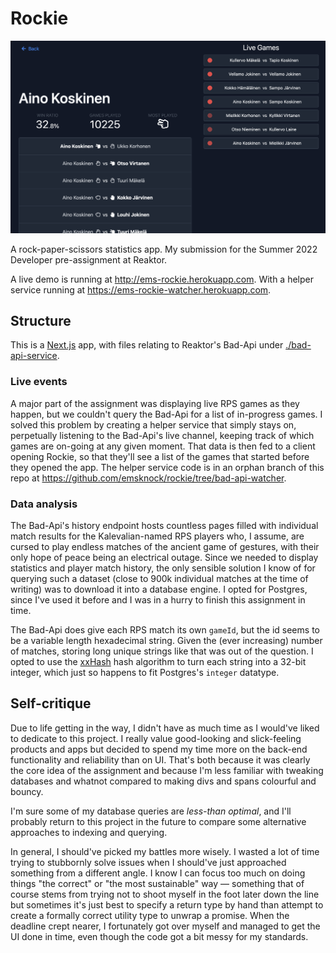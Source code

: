 # Rockie

![Screenshot](./screenshot-0.png)

A rock-paper-scissors statistics app. My submission for the Summer 2022 Developer pre-assignment at Reaktor.

A live demo is running at http://ems-rockie.herokuapp.com. With a helper service running at https://ems-rockie-watcher.herokuapp.com.

## Structure

This is a [Next.js](https://nextjs.org) app, with files relating to Reaktor's Bad-Api under [./bad-api-service](./bad-api-service).

### Live events

A major part of the assignment was displaying live RPS games as they happen, but we couldn't query the Bad-Api for a list of in-progress games. I solved this problem by creating a helper service that simply stays on, perpetually listening to the Bad-Api's live channel, keeping track of which games are on-going at any given moment. That data is then fed to a client opening Rockie, so that they'll see a list of the games that started before they opened the app. The helper service code is in an orphan branch of this repo at https://github.com/emsknock/rockie/tree/bad-api-watcher.

### Data analysis

The Bad-Api's history endpoint hosts countless pages filled with individual match results for the Kalevalian-named RPS players who, I assume, are cursed to play endless matches of the ancient game of gestures, with their only hope of peace being an electrical outage. Since we needed to display statistics and player match history, the only sensible solution I know of for querying such a dataset (close to 900k individual matches at the time of writing) was to download it into a database engine. I opted for Postgres, since I've used it before and I was in a hurry to finish this assignment in time.

The Bad-Api does give each RPS match its own `gameId`, but the id seems to be a variable length hexadecimal string. Given the (ever increasing) number of matches, storing long unique strings like that was out of the question. I opted to use the [xxHash](https://cyan4973.github.io/xxHash/) hash algorithm to turn each string into a 32-bit integer, which just so happens to fit Postgres's `integer` datatype.

## Self-critique

Due to life getting in the way, I didn't have as much time as I would've liked to dedicate to this project. I really value good-looking and slick-feeling products and apps but decided to spend my time more on the back-end functionality and reliability than on UI. That's both because it was clearly the core idea of the assignment and because I'm less familiar with tweaking databases and whatnot compared to making divs and spans colourful and bouncy.

I'm sure some of my database queries are _less-than optimal_, and I'll probably return to this project in the future to compare some alternative approaches to indexing and querying.

In general, I should've picked my battles more wisely. I wasted a lot of time trying to stubbornly solve issues when I should've just approached something from a different angle. I know I can focus too much on doing things "the correct" or "the most sustainable" way — something that of course stems from trying not to shoot myself in the foot later down the line but sometimes it's just best to specify a return type by hand than attempt to create a formally correct utility type to unwrap a promise. When the deadline crept nearer, I fortunately got over myself and managed to get the UI done in time, even though the code got a bit messy for my standards.
